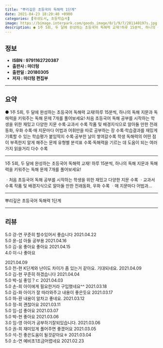 ```yaml
---
title: "뿌리깊은 초등국어 독해력 1단계"
date: 2021-04-23 18:29:40 +0900
categories: [국내도서, 초등학습서]
image: https://bimage.interpark.com/goods_image/0/1/9/7/281140197s.jpg
description: ● 1주 5회, 두 달에 완성하는 초등국어 독해력 교재!하루 15분씩, 하나의 독해 지문과 독해력을 키워주는 독해 문제 7개를 풀어보세요!·처음 초등국어 독해 공부를 시작하는 학생을 위한 재밌고 다양한 지문 수록·교과서 수록 작품 및 배경지식으로 알아둘 만한 전래동화, 우화 수록·매
---
```


## **정보**

- **ISBN : 9791162720387**
- **출판사 : 마더텅**
- **출판일 : 20180305**
- **저자 : 마더텅 편집부**

------



## **요약**

●  1주 5회, 두 달에 완성하는 초등국어 독해력 교재!하루 15분씩, 하나의 독해 지문과 독해력을 키워주는 독해 문제 7개를 풀어보세요!·처음 초등국어 독해 공부를 시작하는 학생을 위한 재밌고 다양한 지문 수록·교과서 수록 작품 및 배경지식으로 알아둘 만한 전래동화, 우화 수록·매 지문마다 어법과 어휘만을 따로 공부하는 장 수록·학습결과를 재밌게 기록할 수 있는 학습평가 붙임딱지 수록·공부한 날이 쌓여갈수록 학생 독해력의 어떤 점이 부족한지 알게 해주는 문제 유형별 분석표 수록·독해력을 기르는 데 도움이 되는 여러 가지 읽을거리 다수 수록

------

1주 5회, 두 달에 완성하는 초등국어 독해력 교재!
하루 15분씩, 하나의 독해 지문과 독해력을 키워주는 독해 문제 7개를 풀어보세요!

ㆍ처음 초등국어 독해 공부를 시작하는 학생을 위한 재밌고 다양한 지문 수록
ㆍ교과서 수록 작품 및 배경지식으로 알아둘 만한 전래동화, 우화 수록
ㆍ매 지문마다 어법과... 

------


뿌리깊은 초등국어 독해력 1단계 

------


## **리뷰** 

5.0 강-연 꾸준히 할수있어서 좋습니다 2021.04.22 <br/>5.0 윤-섭 아들  공부용 2021.04.16 <br/>5.0 김-웅 좋아요 좋아요  2021.04.15 <br/>4.0 이-나 좋아요


 2021.04.09 <br/>5.0 천-현 K단계와 난이도 차이가 좀 있는거 같아요. 기대되네요. 2021.04.09 <br/>5.0 김-현 꾸준히 하겠습니다 2021.04.04 <br/>5.0 박-실 좋잉？ㄷ 2021.04.03 <br/>5.0 손-희 아이에게 필요한거라 구입했네요^^ 2021.03.18 <br/>5.0 김-화 아이가 잘 따라와주고 내용이 좋은듯요 2021.03.17 <br/>5.0 하-환 내용이 알차고 좋네요. 2021.03.12 <br/>5.0 정-희 괜찮아요  2021.03.11 <br/>5.0 임-섭 좋아요 2021.03.07 <br/>5.0 박-현 좋아요 2021.03.06 <br/>3.0 임-영 아이가 공부하기잘되있습니다. 2021.03.06 <br/>5.0 권-희 재미있게 풀어주면 좋겠어요 2021.03.05 <br/>5.0 석-진 좋은도움이 될것같아요ㅎ 2021.03.04 <br/>5.0 소-연 예비초1조금어렵네요 2021.02.23 <br/>